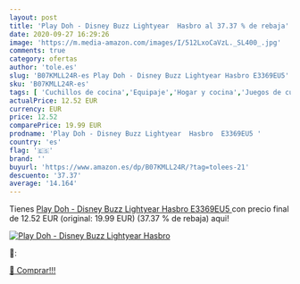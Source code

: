 ```yaml
---
layout: post
title: 'Play Doh - Disney Buzz Lightyear  Hasbro al 37.37 % de rebaja'
date: 2020-09-27 16:29:26
image: 'https://m.media-amazon.com/images/I/512LxoCaVzL._SL400_.jpg'
comments: true
category: ofertas
author: 'tole.es'
slug: 'B07KMLL24R-es Play Doh - Disney Buzz Lightyear Hasbro E3369EU5'
sku: 'B07KMLL24R-es'
tags: [ 'Cuchillos de cocina','Equipaje','Hogar y cocina','Juegos de cuchillos de cocina','Mochilas','Mochilas tipo casual','Utensilios de cocina','doh','play', ]
actualPrice: 12.52 EUR
currency: EUR
price: 12.52
comparePrice: 19.99 EUR
prodname: 'Play Doh - Disney Buzz Lightyear  Hasbro  E3369EU5 '
country: 'es'
flag: '🇪🇸'
brand: ''
buyurl: 'https://www.amazon.es/dp/B07KMLL24R/?tag=tolees-21'
descuento: '37.37'
average: '14.164'
---
```


Tienes [Play Doh - Disney Buzz Lightyear  Hasbro  E3369EU5 ](https://www.amazon.es/dp/B07KMLL24R/?tag=tolees-21) con precio final de  12.52 EUR (original: 19.99 EUR) (37.37 %  de rebaja) aqui!

[![Play Doh - Disney Buzz Lightyear  Hasbro](https://m.media-amazon.com/images/I/512LxoCaVzL._SL400_.jpg)](https://www.amazon.es/dp/B07KMLL24R/?tag=tolees-21)

🔎:


[🛒 Comprar!!!](https://www.amazon.es/dp/B07KMLL24R/?tag=tolees-21)
